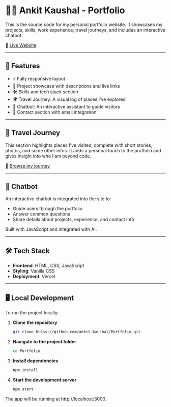 # 🧑‍💻 Ankit Kaushal - Portfolio

This is the source code for my personal portfolio website. It showcases my projects, skills, work experience, travel journeys, and includes an interactive chatbot.

🔗 [Live Website](https://portfolio-phi-seven-45.vercel.app)

---

## 🚀 Features

- ⚡️ Fully responsive layout
- 🧩 Project showcase with descriptions and live links
- 🛠 Skills and tech stack section
- 🌍 Travel Journey: A visual log of places I’ve explored
- 🤖 Chatbot: An interactive assistant to guide visitors
- 📩 Contact section with email integration

---

## 🧳 Travel Journey

This section highlights places I've visited, complete with short stories, photos, and some other infos. It adds a personal touch to the portfolio and gives insight into who I am beyond code.

🔗 [Browse my journey](https://portfolio-phi-seven-45.vercel.app/travel-journey)

---

## 🤖 Chatbot

An interactive chatbot is integrated into the site to:

- Guide users through the portfolio
- Answer common questions
- Share details about projects, experience, and contact info

Built with JavaScript and integrated with AI.

---

## 🛠 Tech Stack

- **Frontend**: HTML, CSS, JavaScript
- **Styling**: Vanilla CSS
- **Deployment**: Vercel

---

## 🖥️ Local Development

To run the project locally:

1. **Clone the repository**
   ```bash
   git clone https://github.com/ankit-kaushal/Portfolio.git
2. **Navigate to the project folder**
   ```bash
   cd Portfolio
3. **Install dependencies**
   ```bash
   npm install
4. **Start the development server**
   ```bash
   npm start

The app will be running at http://localhost:3000.

